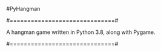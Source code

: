 #PyHangman

#==============================#

A hangman game written in Python 3.8, along with Pygame.

#==============================#
